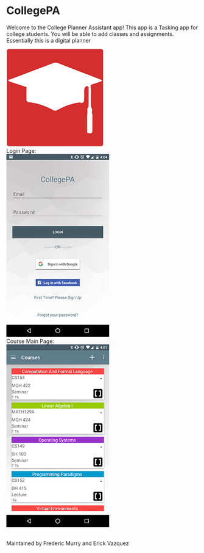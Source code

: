 # CollegePA
Welcome to the College Planner Assistant app! This app is a Tasking app for college students. You will be able to add classes and     assignments. Essentially this is a digital planner

![alt tag](https://github.com/FMurry/CollegePA/blob/master/Screenshots/AppIcon.png)
<br>
Login Page:
<br>
![alt tag](https://github.com/FMurry/CollegePA/blob/master/Screenshots/login.png)
<br>
Course Main Page:
<br>
![alt tag](https://github.com/FMurry/CollegePA/blob/master/Screenshots/Course.png)

<br>
Maintained by Frederic Murry and Erick Vazquez

